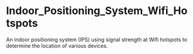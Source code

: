 # Indoor_Positioning_System_Wifi_Hotspots
An indoor positioning system (IPS)  using signal strength at Wifi hotspots to determine the location of various devices.
